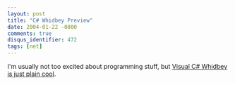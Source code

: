 ```yaml
---
layout: post
title: "C# Whidbey Preview"
date: 2004-01-22 -0800
comments: true
disqus_identifier: 472
tags: [net]
---
```

I'm usually not too excited about programming stuff, but [Visual C\#
Whidbey is just plain
cool](http://msdn.microsoft.com/library/default.asp?url=/library/en-us/dv_vstechart/html/whidbey_csharp_preview.asp).

